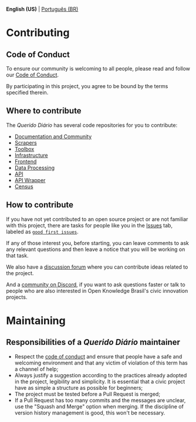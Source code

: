 **English (US)** | [Português (BR)](CONTRIBUTING.md)

# Contributing

## Code of Conduct

To ensure our community is welcoming to all people, please read and follow our [Code of Conduct](CODE_OF_CONDUCT-en-US.md).

By participating in this project, you agree to be bound by the terms specified therein.

## Where to contribute

The *Querido Diário* has several code repositories for you to contribute:

- [Documentation and Community](https://github.com/okfn-brasil/querido-diario-comunidade)
- [Scrapers](https://github.com/okfn-brasil/querido-diario)
- [Toolbox](https://github.com/okfn-brasil/querido-diario-toolbox)
- [Infrastructure](https://github.com/okfn-brasil/querido-diario-infra)
- [Frontend](https://github.com/okfn-brasil/querido-diario-frontend)
- [Data Processing](https://github.com/okfn-brasil/querido-diario-data-processing)
- [API](https://github.com/okfn-brasil/querido-diario-api)
- [API Wrapper](https://github.com/okfn-brasil/querido-diario-api-wrapper)
- [Census](https://github.com/okfn-brasil/censo-querido-diario)

## How to contribute

If you have not yet contributed to an open source project or are not familiar with this project, there are tasks for people like you in the [Issues](https://github.com/okfn-brasil/querido-diario-comunidade/issues) tab, labeled as [`good first issues`](https://github.com/okfn-brasil/querido-diario-comunidade/issues?q=is%3Aissue+is%3Aopen+label%3A"good+first+issue").

If any of those interest you, before starting, you can leave comments to ask any relevant questions and then leave a notice that you will be working on that task.

We also have a [discussion forum](https://github.com/okfn-brasil/querido-diario-comunidade/discussions) where you can contribute ideas related to the project.

And a [community on Discord](https://bit.ly/discord-ok), if you want to ask questions faster or talk to people who are also interested in Open Knowledge Brasil's civic innovation projects.

# Maintaining

## Responsibilities of a *Querido Diário* maintainer

- Respect the [code of conduct](CODE_OF_CONDUCT-en-US.md) and ensure that people have a safe and welcoming environment and that any victim of violation of this term has a channel of help;
- Always justify a suggestion according to the practices already adopted in the project, legibility and simplicity. It is essential that a civic project have as simple a structure as possible for beginners;
- The project must be tested before a Pull Request is merged;
- If a Pull Request has too many commits and the messages are unclear, use the "Squash and Merge" option when merging. If the discipline of version history management is good, this won't be necessary.
